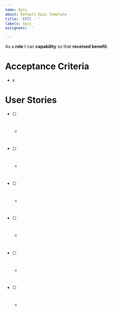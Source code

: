 ```yaml
---
name: Epic
about: Default Epic Template
title: 'EPIC - '
labels: epic
assignees: ''

---
```


As a **role** I can **capability** so that **received benefit**.

# Acceptance Criteria
- x


# User Stories
- [ ]  - #
- [ ]  - #
- [ ]  - #
- [ ]  - #
- [ ]  - #
- [ ]  - #
